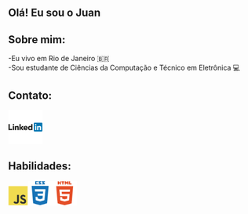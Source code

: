 ## Olá! Eu sou o Juan


## Sobre mim:
-Eu vivo em Rio de Janeiro :brazil:<br>
-Sou estudante de Ciências da Computação e Técnico em Eletrônica :computer:<br>

## Contato:
<a href="https://www.linkedin.com/in/juandefranca/">

<img src="https://raw.githubusercontent.com/devicons/devicon/master/icons/linkedin/linkedin-original-wordmark.svg" alt="linkedin perfil" width="70" height="70">

</a>

## Habilidades:

<img src="https://raw.githubusercontent.com/devicons/devicon/master/icons/javascript/javascript-original.svg" alt="javascripticone" width="40" height="40"><img src="https://raw.githubusercontent.com/devicons/devicon/master/icons/css3/css3-plain-wordmark.svg" alt="cssincone" width="50" height="50"><img src="https://raw.githubusercontent.com/devicons/devicon/master/icons/html5/html5-plain-wordmark.svg" alt="htmlicone" width="50" height="50">
